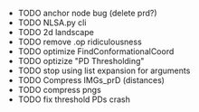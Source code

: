 * TODO anchor node bug (delete prd?)
* TODO NLSA.py cli
* TODO 2d landscape
* TODO remove .op ridiculousness
* TODO optimize FindConformationalCoord
* TODO optizize "PD Thresholding"
* TODO stop using list expansion for arguments
* TODO Compress IMGs_prD (distances)
* TODO compress pngs
* TODO fix threshold PDs crash
